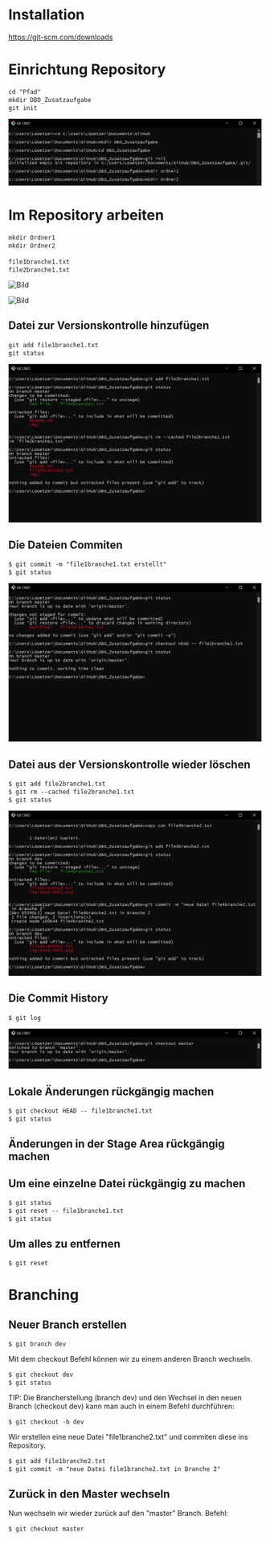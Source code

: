 # Installation

https://git-scm.com/downloads

# Einrichtung Repository

    cd "Pfad"
    mkdir DBO_Zusatzaufgabe
    git init

![Bild](/img/SNAG-0000.png)

# Im Repository arbeiten

    mkdir Ordner1
    mkdir Ordner2

    file1branche1.txt
    file2branche1.txt

![Bild](/img/SNAG-00001.png)

![Bild](/img/SNAG-00002.png)


## Datei zur Versionskontrolle hinzufügen

    git add file1branche1.txt
    git status

![Bild](/img/SNAG-0004.png)

## Die Dateien Commiten
    $ git commit -m "file1branche1.txt erstellt"
    $ git status

![Bild](/img/SNAG-0005.png)

## Datei aus der Versionskontrolle wieder löschen
    $ git add file2branche1.txt
    $ git rm --cached file2branche1.txt
    $ git status

![Bild](/img/SNAG-0006.png)

## Die Commit History
    $ git log

![Bild](/img/SNAG-0007.png)

## Lokale Änderungen rückgängig machen
    $ git checkout HEAD -- file1branche1.txt
    $ git status

## Änderungen in der Stage Area rückgängig machen

## Um eine einzelne Datei rückgängig zu machen
    $ git status
    $ git reset -- file1branche1.txt
    $ git status

## Um alles zu entfernen
    $ git reset

# Branching

## Neuer Branch erstellen
    $ git branch dev

Mit dem checkout Befehl können wir zu einem anderen Branch wechseln.

    $ git checkout dev
    $ git status

TIP: Die Brancherstellung (branch dev) und den Wechsel in den neuen Branch (checkout dev) kann man
auch in einem Befehl durchführen:

    $ git checkout -b dev

Wir erstellen eine neue Datei "file1branche2.txt" und commiten
diese ins Repository.

    $ git add file1branche2.txt
    $ git commit -m "neue Datei file1branche2.txt in Branche 2"

## Zurück in den Master wechseln

Nun wechseln wir wieder zurück auf den "master" Branch.
Befehl:

    $ git checkout master

